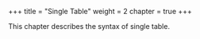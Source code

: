+++
title = "Single Table"
weight = 2
chapter = true
+++

This chapter describes the syntax of single table.
